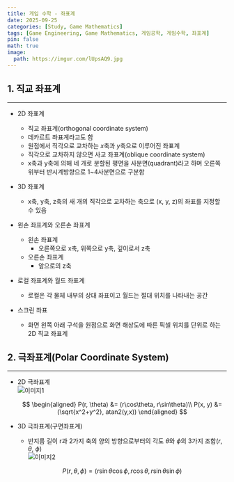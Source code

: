 ```yaml
---
title: 게임 수학 - 좌표계
date: 2025-09-25
categories: [Study, Game Mathematics]
tags: [Game Engineering, Game Mathematics, 게임공학, 게임수학, 좌표계]
pin: false
math: true
image:
  path: https://imgur.com/lUpsAQ9.jpg
---
```


## 1. 직교 좌표계

---

- 2D 좌표계
  - 직교 좌표계(orthogonal coordinate system)
  - 데카르트 좌표계라고도 함
  - 원점에서 직각으로 교차하는 *x*축과 *y*축으로 이루어진 좌표계
  - 직각으로 교차하지 않으면 사교 좌표계(oblique coordinate system)
  - x축과 y축에 의해 네 개로 분할된 평면을 사분면(quadrant)라고 하며 오른쪽 위부터 반시계방향으로 1~4사분면으로 구분함
  
- 3D 좌표계
  - x축, y축, z축의 새 개의 직각으로 교차하는 축으로 (x, y, z)의 좌표를 지정할 수 있음
  
- 왼손 좌표계와 오른손 좌표계
  - 왼손 좌표계
    - 오른쪽으로 x축, 위쪽으로 y축, 깊이로서 z축
  - 오른손 좌표계
    - 앞으로의 z축
  
- 로컬 좌표계와 월드 좌표계
  - 로컬은 각 물체 내부의 상대 좌표이고 월드는 절대 위치를 나타내는 공간
  
- 스크린 좌표
  - 화면 왼쪽 아래 구석을 원점으로 화면 해상도에 따른 픽셀 위치를 단위로 하는 2D 직교 좌표계

## 2. 극좌표계(Polar Coordinate System)

---

- 2D 극좌표계  
![이미지1](https://imgur.com/ktJIRmS.png)
  
  $$
  \begin{aligned}
  P(r, \theta) &= (r\cos\theta, r\sin\theta)\\
  P(x, y) &= (\sqrt{x^2+y^2}, atan2(y,x))
  \end{aligned}
  $$
  
- 3D 극좌표계(구면좌표계)
  - 반지름 길이 r과 2가지 축의 양의 방향으로부터의 각도 *θ*와 *ϕ*의 3가지 조합(*r*, *θ*, *ϕ*)  
![이미지2](https://imgur.com/vKMtpFu.png)
  
  $$
  P(r, \theta, \phi) = (r\sin\theta\cos\phi, r\cos\theta, r\sin\theta\sin\phi)
  $$
